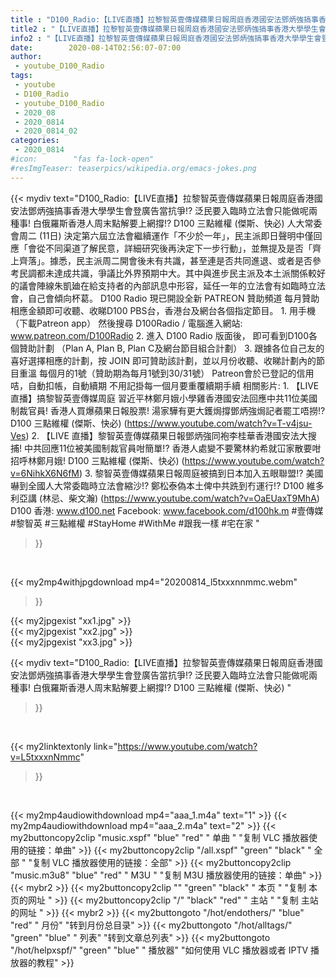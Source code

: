 ```yaml
---
title : "D100_Radio:【LIVE直播】拉黎智英壹傳媒蘋果日報周庭香港國安法鄧炳強搞事香港大學學生會登廣告當抗爭!? 泛民要入臨時立法會只能做呢兩種事! 白俄羅斯香港人周末點解要上網撐!? D100 三點維權 (傑斯、快必) "
title2 : "【LIVE直播】拉黎智英壹傳媒蘋果日報周庭香港國安法鄧炳強搞事香港大學學生會登廣告當抗爭!? 泛民要入臨時立法會只能做呢兩種事! 白俄羅斯香港人周末點解要上網撐!? D100 三點維權 (傑斯、快必) "
info2 : "【LIVE直播】拉黎智英壹傳媒蘋果日報周庭香港國安法鄧炳強搞事香港大學學生會登廣告當抗爭!? 泛民要入臨時立法會只能做呢兩種事! 白俄羅斯香港人周末點解要上網撐!? D100 三點維權 (傑斯、快必)   人大常委會周二 (11日) 決定第六屆立法會繼續運作「不少於一年」，民主派即日聲明中僅回應「會從不同渠道了解民意，詳細研究後再決定下一步行動」，並無提及是否「齊上齊落」。據悉，民主派周二開會後未有共識，甚至連是否共同進退、或者是否參考民調都未達成共識，爭議比外界預期中大。其中與進步民主派及本土派關係較好的議會陣線朱凱廸在給支持者的內部訊息中形容，延任一年的立法會有如臨時立法會，自己會傾向杯葛。  D100 Radio 現已開設全新 PATREON 贊助頻道 每月贊助相應金額即可收聽、收睇D100 PBS台，香港台及網台各個指定節目。  1. 用手機（下載Patreon app）  然後搜尋 D100Radio / 電腦進入網站: www.patreon.com/D100Radio 2. 進入 D100 Radio 版面後，     即可看到D100各個贊助計劃 （Plan A, Plan B, Plan C及網台節目組合計劃） 3. 跟據各位自己友的喜好選擇相應的計劃，按 JOIN 即可贊助該計劃，並以月份收聽、收睇計劃內的節目重溫  每個月的1號（贊助期為每月1號到30/31號） Patreon會於已登記的信用咭，自動扣帳，自動續期 不用記掛每一個月要重覆續期手續  相關影片: 1. 【LIVE直播】搞黎智英壹傳媒周庭 習近平林鄭月娥小學雞香港國安法回應中共11位美國制裁官員! 香港人買爆蘋果日報股票! 湯家驊有更大鑊焗撐鄧炳強焗記者罷工唔撈!? D100 三點維權 (傑斯、快必) (https://www.youtube.com/watch?v=T-v4jsu-Ves) 2. 【LIVE 直播】黎智英壹傳媒蘋果日報鄧炳強同袍李桂華香港國安法大搜捕! 中共回應11位被美國制裁官員咁簡單!? 香港人處變不要驚林約希就冚家散要咁招呼林鄭月娥!  D100 三點維權 (傑斯、快必) (https://www.youtube.com/watch?v=6NihkX6N6fM) 3. 黎智英壹傳媒蘋果日報周庭被搞到日本加入五眼聯盟!? 美國嚇到全國人大常委臨時立法會縮沙!? 鄭松泰偽本土俾中共跣到冇運行!?  D100 維多利亞講 (林忌、柴文瀚) (https://www.youtube.com/watch?v=OaEUaxT9MhA)  D100 香港: www.d100.net Facebook: www.facebook.com/d100hk.m  #壹傳媒 #黎智英 #三點維權 #StayHome #WithMe #跟我一樣 #宅在家 "
date:        2020-08-14T02:56:07-07:00
author:
 - youtube_D100_Radio
tags:
 - youtube
 - D100_Radio
 - youtube_D100_Radio
 - 2020_08
 - 2020_0814
 - 2020_0814_02
categories:
 - 2020_0814
#icon:        "fas fa-lock-open"
#resImgTeaser: teaserpics/wikipedia.org/emacs-jokes.png
---
```


{{< mydiv text="D100_Radio:【LIVE直播】拉黎智英壹傳媒蘋果日報周庭香港國安法鄧炳強搞事香港大學學生會登廣告當抗爭!? 泛民要入臨時立法會只能做呢兩種事! 白俄羅斯香港人周末點解要上網撐!? D100 三點維權 (傑斯、快必)   人大常委會周二 (11日) 決定第六屆立法會繼續運作「不少於一年」，民主派即日聲明中僅回應「會從不同渠道了解民意，詳細研究後再決定下一步行動」，並無提及是否「齊上齊落」。據悉，民主派周二開會後未有共識，甚至連是否共同進退、或者是否參考民調都未達成共識，爭議比外界預期中大。其中與進步民主派及本土派關係較好的議會陣線朱凱廸在給支持者的內部訊息中形容，延任一年的立法會有如臨時立法會，自己會傾向杯葛。  D100 Radio 現已開設全新 PATREON 贊助頻道 每月贊助相應金額即可收聽、收睇D100 PBS台，香港台及網台各個指定節目。  1. 用手機（下載Patreon app）  然後搜尋 D100Radio / 電腦進入網站: www.patreon.com/D100Radio 2. 進入 D100 Radio 版面後，     即可看到D100各個贊助計劃 （Plan A, Plan B, Plan C及網台節目組合計劃） 3. 跟據各位自己友的喜好選擇相應的計劃，按 JOIN 即可贊助該計劃，並以月份收聽、收睇計劃內的節目重溫  每個月的1號（贊助期為每月1號到30/31號） Patreon會於已登記的信用咭，自動扣帳，自動續期 不用記掛每一個月要重覆續期手續  相關影片: 1. 【LIVE直播】搞黎智英壹傳媒周庭 習近平林鄭月娥小學雞香港國安法回應中共11位美國制裁官員! 香港人買爆蘋果日報股票! 湯家驊有更大鑊焗撐鄧炳強焗記者罷工唔撈!? D100 三點維權 (傑斯、快必) (https://www.youtube.com/watch?v=T-v4jsu-Ves) 2. 【LIVE 直播】黎智英壹傳媒蘋果日報鄧炳強同袍李桂華香港國安法大搜捕! 中共回應11位被美國制裁官員咁簡單!? 香港人處變不要驚林約希就冚家散要咁招呼林鄭月娥!  D100 三點維權 (傑斯、快必) (https://www.youtube.com/watch?v=6NihkX6N6fM) 3. 黎智英壹傳媒蘋果日報周庭被搞到日本加入五眼聯盟!? 美國嚇到全國人大常委臨時立法會縮沙!? 鄭松泰偽本土俾中共跣到冇運行!?  D100 維多利亞講 (林忌、柴文瀚) (https://www.youtube.com/watch?v=OaEUaxT9MhA)  D100 香港: www.d100.net Facebook: www.facebook.com/d100hk.m  #壹傳媒 #黎智英 #三點維權 #StayHome #WithMe #跟我一樣 #宅在家 "
>}}
<br>


{{< my2mp4withjpgdownload mp4="20200814_l5txxxnnmmc.webm"
>}}

{{< my2jpgexist "xx1.jpg" >}}<br>
{{< my2jpgexist "xx2.jpg" >}}<br>
{{< my2jpgexist "xx3.jpg" >}}<br>



{{< mydiv text="D100_Radio:【LIVE直播】拉黎智英壹傳媒蘋果日報周庭香港國安法鄧炳強搞事香港大學學生會登廣告當抗爭!? 泛民要入臨時立法會只能做呢兩種事! 白俄羅斯香港人周末點解要上網撐!? D100 三點維權 (傑斯、快必) "
>}}
<br>

{{< my2linktextonly link="https://www.youtube.com/watch?v=L5txxxnNmmc"
>}}


<br>

{{< my2mp4audiowithdownload mp4="aaa_1.m4a"    text="1" >}}
{{< my2mp4audiowithdownload mp4="aaa_2.m4a"    text="2" >}}
{{< my2buttoncopy2clip "music.xspf"        "blue"   "red"    " 单曲 "  "复制 VLC 播放器使用的链接：单曲" >}} {{< my2buttoncopy2clip "/all.xspf"         "green"  "black"  " 全部 "  "复制 VLC 播放器使用的链接：全部" >}} {{< my2buttoncopy2clip "music.m3u8"        "blue"   "red"    " M3U  "    "复制 M3U 播放器使用的链接：单曲" >}} {{< mybr2 >}} {{< my2buttoncopy2clip ""                  "green"  "black"  " 本页 "    "复制 本页的网址 " >}} {{< my2buttoncopy2clip "/"                 "black"  "red"    " 主站 "    "复制 主站的网址 " >}} {{< mybr2 >}} {{< my2buttongoto      "/hot/endothers/"   "blue"   "red"    " 月份"   "转到月份总目录" >}} {{< my2buttongoto      "/hot/alltags/"     "green"  "blue"   " 列表"   "转到文章总列表" >}} {{< my2buttongoto      "/hot/helpxspf/"    "green"  "blue"   " 播放器" "如何使用 VLC 播放器或者 IPTV 播放器的教程" >}} 
